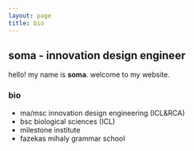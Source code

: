 ```yaml
---
layout: page
title: bio
---
```


## soma - innovation design engineer 

hello! my name is <strong>soma</strong>. welcome to my website.

### bio

- ma/msc innovation design engineering (ICL&RCA)
- bsc biological sciences (ICL)
- milestone institute
- fazekas mihaly grammar school
